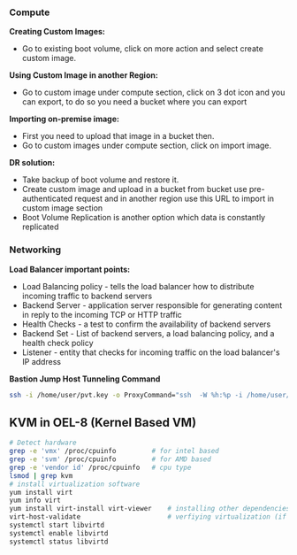 ### Compute

**Creating Custom Images:**
- Go to existing boot volume, click on more action and select create custom image.

**Using Custom Image in another Region:**
- Go to custom image under compute section, click on 3 dot icon and you can export, to do so you need a bucket where you can export

**Importing on-premise image:**
- First you need to upload that image in a bucket then.
- Go to custom images under compute section, click on import image.

**DR solution:**
- Take backup of boot volume and restore it.
- Create custom image and upload in a bucket from bucket use pre-authenticated request and in another region use this URL to import in custom image section
- Boot Volume Replication is another option which data is constantly replicated

### Networking
**Load Balancer important points:**
- Load Balancing policy - tells the load balancer how to distribute incoming traffic to backend servers
- Backend Server - application server responsible for generating content in reply to the incoming TCP or HTTP traffic
- Health Checks - a test to confirm the availability of backend servers
- Backend Set - List of backend servers, a load balancing policy, and a health check policy 
- Listener - entity that checks for incoming traffic on the load balancer's IP address


**Bastion Jump Host Tunneling Command**
```bash
ssh -i /home/user/pvt.key -o ProxyCommand="ssh  -W %h:%p -i /home/user/pvt.key opc@<bastion_ip" opc@<instance_internal_ip>
```

KVM in OEL-8 (Kernel Based VM)
------------
```bash
# Detect hardware
grep -e 'vmx' /proc/cpuinfo         # for intel based
grep -e 'svm' /proc/cpuinfo         # for AMD based
grep -e 'vendor id' /proc/cpuinfo   # cpu type
lsmod | grep kvm 
# install virtualization software
yum install virt 
yum info virt 
yum install virt-install virt-viewer    # installing other dependencies
virt-host-validate                      # verfiying virtualization (if any check fail follow instruction to correct it)
systemctl start libvirtd
systemctl enable libvirtd
systemctl status libvirtd
```
